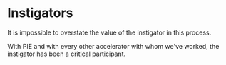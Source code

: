 # Instigators

It is impossible to overstate the value of the instigator in this process. 

With PIE and with every other accelerator with whom we've worked, the instigator has been a critical participant.